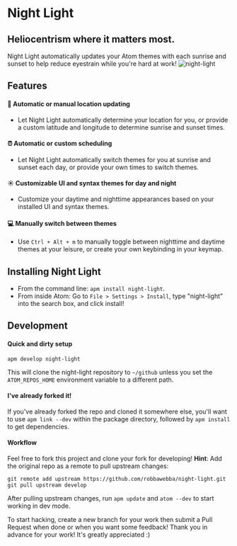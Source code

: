 # Night Light
## Heliocentrism where it matters most.
Night Light automatically updates your Atom themes with each sunrise and sunset to help reduce eyestrain while you're hard at work!
![night-light](https://cloud.githubusercontent.com/assets/10067384/24683545/bed6aec4-196d-11e7-9d89-0182b7e73a7a.png)

## Features
#### :round_pushpin: Automatic or manual location updating
* Let Night Light automatically determine your location for you, or provide a custom latitude and longitude to determine sunrise and sunset times.

#### :alarm_clock: Automatic or custom scheduling
* Let Night Light automatically switch themes for you at sunrise and sunset each day, or provide your own times to switch themes.

#### :sunny: Customizable UI and syntax themes for day and night
* Customize your daytime and nighttime appearances based on your installed UI and syntax themes.

#### :computer: Manually switch between themes
* Use `Ctrl + Alt + m` to manually toggle between nighttime and daytime themes at your leisure, or create your own keybinding in your keymap.

## Installing Night Light
* From the command line: `apm install night-light`.
* From inside Atom: Go to `File > Settings > Install`, type "night-light" into the search box, and click install!

## Development
#### Quick and dirty setup

`apm develop night-light`

This will clone the night-light repository to `~/github` unless you set the `ATOM_REPOS_HOME` environment variable to a different path.

#### I've already forked it!

If you've already forked the repo and cloned it somewhere else, you'll want to use `apm link --dev` within the package directory, followed by `apm install` to get dependencies.

#### Workflow
Feel free to fork this project and clone your fork for developing! **Hint**: Add the original repo as a remote to pull upstream changes:
```
git remote add upstream https://github.com/robbawebba/night-light.git
git pull upstream develop
```

After pulling upstream changes, run `apm update` and `atom --dev` to start working in dev mode.

To start hacking, create a new branch for your work then submit a Pull Request when done or when you want some feedback! Thank you in advance for your work! It's greatly appreciated :)
